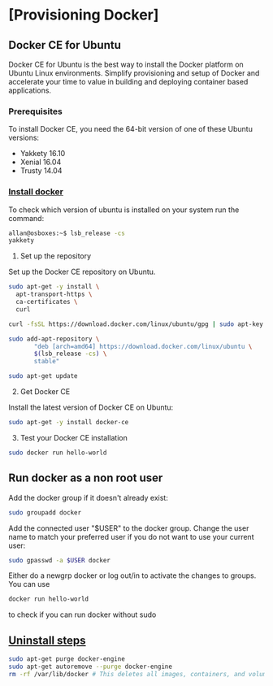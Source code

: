 # [Provisioning Docker]

## Docker CE for Ubuntu

Docker CE for Ubuntu is the best way to install the Docker platform on Ubuntu Linux environments. Simplify provisioning and setup of Docker and accelerate your time to value in building and deploying container based applications.

### Prerequisites

To install Docker CE, you need the 64-bit version of one of these Ubuntu versions:

* Yakkety 16.10
* Xenial 16.04
* Trusty 14.04

### [Install docker](../scripts/install-docker.sh)

To check which version of ubuntu is installed on your system run the command: 

```sh
allan@osboxes:~$ lsb_release -cs
yakkety
```

1. Set up the repository

Set up the Docker CE repository on Ubuntu.

```sh
sudo apt-get -y install \
  apt-transport-https \
  ca-certificates \
  curl
```

```sh
curl -fsSL https://download.docker.com/linux/ubuntu/gpg | sudo apt-key add -
```

```sh
sudo add-apt-repository \
       "deb [arch=amd64] https://download.docker.com/linux/ubuntu \
       $(lsb_release -cs) \
       stable"
```

```sh
sudo apt-get update
```

2. Get Docker CE

Install the latest version of Docker CE on Ubuntu:

```sh
sudo apt-get -y install docker-ce
```

3. Test your Docker CE installation

```sh
sudo docker run hello-world
```

## Run docker as a non root user

Add the docker group if it doesn't already exist:

```sh
sudo groupadd docker
```

Add the connected user "$USER" to the docker group. Change the user name to match your preferred user if you do not want to use your current user:

```sh
sudo gpasswd -a $USER docker
```

Either do a newgrp docker or log out/in to activate the changes to groups.
You can use

```sh
docker run hello-world
```

to check if you can run docker without sudo

## [Uninstall steps](../scripts/uninstall-docker.sh)

```sh
sudo apt-get purge docker-engine
sudo apt-get autoremove --purge docker-engine
rm -rf /var/lib/docker # This deletes all images, containers, and volumes
```